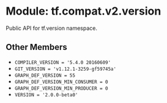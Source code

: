 <div itemscope itemtype="http://developers.google.com/ReferenceObject">
<meta itemprop="name" content="tf.compat.v2.version" />
<meta itemprop="path" content="Stable" />
<meta itemprop="property" content="COMPILER_VERSION"/>
<meta itemprop="property" content="GIT_VERSION"/>
<meta itemprop="property" content="GRAPH_DEF_VERSION"/>
<meta itemprop="property" content="GRAPH_DEF_VERSION_MIN_CONSUMER"/>
<meta itemprop="property" content="GRAPH_DEF_VERSION_MIN_PRODUCER"/>
<meta itemprop="property" content="VERSION"/>
</div>

# Module: tf.compat.v2.version

Public API for tf.version namespace.

<!-- Placeholder for "Used in" -->


## Other Members

* `COMPILER_VERSION = '5.4.0 20160609'` <a id="COMPILER_VERSION"></a>
* `GIT_VERSION = 'v1.12.1-3259-gf59745a'` <a id="GIT_VERSION"></a>
* `GRAPH_DEF_VERSION = 55` <a id="GRAPH_DEF_VERSION"></a>
* `GRAPH_DEF_VERSION_MIN_CONSUMER = 0` <a id="GRAPH_DEF_VERSION_MIN_CONSUMER"></a>
* `GRAPH_DEF_VERSION_MIN_PRODUCER = 0` <a id="GRAPH_DEF_VERSION_MIN_PRODUCER"></a>
* `VERSION = '2.0.0-beta0'` <a id="VERSION"></a>
